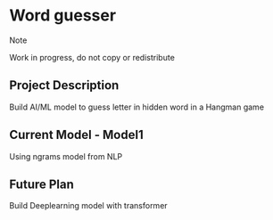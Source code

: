 # Word guesser
>[!NOTE]
>Work in progress, do not copy or redistribute
## Project Description
Build AI/ML model to guess letter in hidden word in a Hangman game

## Current Model - Model1
Using ngrams model from NLP
## Future Plan
Build Deeplearning model with transformer
